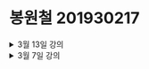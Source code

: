 # 봉원철 201930217


<details>
    <summary>3월 13일 강의</summary>
        <details>
            <summary>0.1 HTML 살펴보기</summary>
            1. html이란 무엇인가?<br>
            2. 웹사이트의 뼈대를 구성하는 태그들<br>
            3. SPA(Single Page Application)<br>
        </details>
</details>
<details><summary>3월 7일 강의</summary>

# h1
## h2
### h3
#### h4
##### h5
###### h6

# 리스트
1. 첫 번째
2. 두 번째
3. 세 번째

* 첫 번째
* 두 번째

- 첫 번째
- 두 번째

*이탤릭체*
**볼드**
***이탤릭체&볼드***

개행은  
스페이스 두 개

```js
const a = 1;
let b = 2;
//코드
```

[구글 링크](http://google.com)

[페이지내 h3로 이동](#h3)

---
<details>
<summary><strong>접기</strong>/펼치기</summary>
접기/<strong>펼치기<strong>
<!-- ![](./sibadog.jpg) 이미지 -->
</details>
</details>